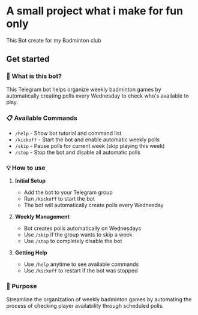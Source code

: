 # A small project what i make for fun only

This Bot create for my Badminton club

## Get started

### 🏸 What is this bot?

This Telegram bot helps organize weekly badminton games by automatically creating polls every Wednesday to check who's available to play.

### 📋 Available Commands

- `/help` - Show bot tutorial and command list
- `/kickoff` - Start the bot and enable automatic weekly polls
- `/skip` - Pause polls for current week (skip playing this week)
- `/stop` - Stop the bot and disable all automatic polls

### 💡 How to use

1. **Initial Setup**
   - Add the bot to your Telegram group
   - Run `/kickoff` to start the bot
   - The bot will automatically create polls every Wednesday

2. **Weekly Management**
   - Bot creates polls automatically on Wednesdays
   - Use `/skip` if the group wants to skip a week
   - Use `/stop` to completely disable the bot

3. **Getting Help**
   - Use `/help` anytime to see available commands
   - Use `/kickoff` to restart if the bot was stopped

### 🎯 Purpose

Streamline the organization of weekly badminton games by automating the process of checking player availability through scheduled polls.
